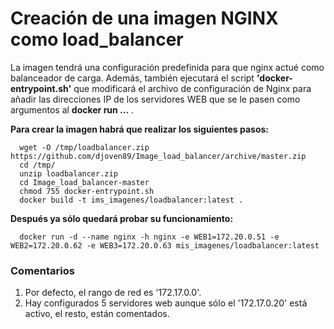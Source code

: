 # Creación de una imagen NGINX como load_balancer

La imagen tendrá una configuración predefinida para que nginx actué como balanceador de carga. Además, también ejecutará el script **'docker-entrypoint.sh'** que modificará el archivo de configuración de Nginx para añadir las direcciones IP de los servidores WEB que se le pasen como argumentos al **docker run ...** .

**Para crear la imagen habrá que realizar los siguientes pasos:**

      wget -O /tmp/loadbalancer.zip https://github.com/djoven89/Image_load_balancer/archive/master.zip
      cd /tmp/
      unzip loadbalancer.zip
      cd Image_load_balancer-master
      chmod 755 docker-entrypoint.sh
      docker build -t ims_imagenes/loadbalancer:latest .
 
**Después ya sólo quedará probar su funcionamiento:**

      docker run -d --name nginx -h nginx -e WEB1=172.20.0.51 -e WEB2=172.20.0.62 -e WEB3=172.20.0.63 mis_imagenes/loadbalancer:latest

### Comentarios

1. Por defecto, el rango de red es '172.17.0.0'.
2. Hay configurados 5 servidores web aunque sólo el '172.17.0.20' está activo, el resto, están comentados.
